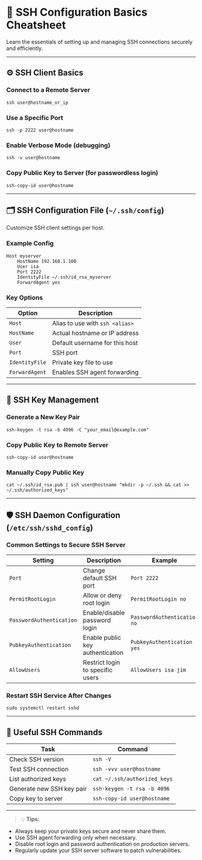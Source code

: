 # 🔐 SSH Configuration Basics Cheatsheet

Learn the essentials of setting up and managing SSH connections securely and efficiently.

---

## ⚙️ SSH Client Basics

### Connect to a Remote Server

    ssh user@hostname_or_ip

### Use a Specific Port

    ssh -p 2222 user@hostname

### Enable Verbose Mode (debugging)

    ssh -v user@hostname

### Copy Public Key to Server (for passwordless login)

    ssh-copy-id user@hostname

---

## 🗂 SSH Configuration File (`~/.ssh/config`)

Customize SSH client settings per host.

### Example Config

    Host myserver
        HostName 192.168.1.100
        User isa
        Port 2222
        IdentityFile ~/.ssh/id_rsa_myserver
        ForwardAgent yes

### Key Options

| Option         | Description                                      |
|----------------|------------------------------------------------|
| `Host`         | Alias to use with `ssh <alias>`                 |
| `HostName`     | Actual hostname or IP address                    |
| `User`         | Default username for this host                   |
| `Port`         | SSH port                                         |
| `IdentityFile` | Private key file to use                           |
| `ForwardAgent` | Enables SSH agent forwarding                      |

---

## 🔑 SSH Key Management

### Generate a New Key Pair

    ssh-keygen -t rsa -b 4096 -C "your_email@example.com"

### Copy Public Key to Remote Server

    ssh-copy-id user@hostname

### Manually Copy Public Key

    cat ~/.ssh/id_rsa.pub | ssh user@hostname "mkdir -p ~/.ssh && cat >> ~/.ssh/authorized_keys"

---

## 🛡️ SSH Daemon Configuration (`/etc/ssh/sshd_config`)

### Common Settings to Secure SSH Server

| Setting           | Description                                  | Example                  |
|-------------------|----------------------------------------------|--------------------------|
| `Port`            | Change default SSH port                       | `Port 2222`              |
| `PermitRootLogin` | Allow or deny root login                       | `PermitRootLogin no`     |
| `PasswordAuthentication` | Enable/disable password login              | `PasswordAuthentication no` |
| `PubkeyAuthentication`  | Enable public key authentication             | `PubkeyAuthentication yes`|
| `AllowUsers`       | Restrict login to specific users               | `AllowUsers isa jim`     |

### Restart SSH Service After Changes

    sudo systemctl restart sshd

---

## 🔄 Useful SSH Commands

| Task                         | Command                                     |
|------------------------------|---------------------------------------------|
| Check SSH version             | `ssh -V`                                    |
| Test SSH connection           | `ssh -vvv user@hostname`                     |
| List authorized keys          | `cat ~/.ssh/authorized_keys`                 |
| Generate new SSH key pair     | `ssh-keygen -t rsa -b 4096`                  |
| Copy key to server            | `ssh-copy-id user@hostname`                   |

---

> 💡 **Tips:**

- Always keep your private keys secure and never share them.
- Use SSH agent forwarding only when necessary.
- Disable root login and password authentication on production servers.
- Regularly update your SSH server software to patch vulnerabilities.
